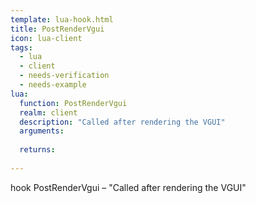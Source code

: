 ```yaml
---
template: lua-hook.html
title: PostRenderVgui
icon: lua-client
tags:
  - lua
  - client
  - needs-verification
  - needs-example
lua:
  function: PostRenderVgui
  realm: client
  description: "Called after rendering the VGUI"
  arguments:
  
  returns:
    
---
```


<div class="lua__search__keywords">
hook PostRenderVgui &#x2013; "Called after rendering the VGUI"
</div>
